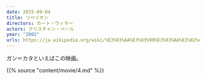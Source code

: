 ```yaml
---
date: 2015-09-04
title: リベリオン
directors: カート・ウィマー
actors: クリスチャン・ベール
year: "2002"
urls: https://ja.wikipedia.org/wiki/%E3%83%AA%E3%83%99%E3%83%AA%E3%82%AA%E3%83%B3
---
```


ガン＝カタといえばこの映画。

{{% source "content/movie/4.md" %}}
